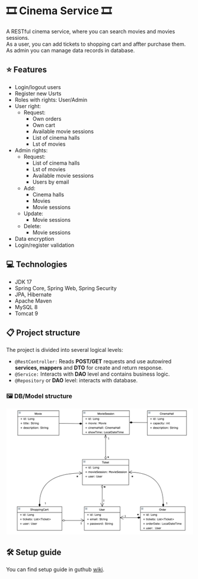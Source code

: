 # 🎞️ Cinema Service 🎞️

A RESTful cinema service, where you can search movies and movies sessions.
<br>As a user, you can add tickets to shopping cart and affter purchase them.
<br>As admin you can manage data records in database.

## :star: Features  

* Login/logout users
* Register new Usrts
* Roles with rights: User/Admin
* User right:
  * Request:
    * Own orders
    * Own cart
    * Available movie sessions
    * List of cinema halls
    * Lst of movies
* Admin rights:
  * Request:
    * List of cinema halls
    * Lst of movies
    * Available movie sessions
    * Users by email
  * Add:
    * Cinema halls
    * Movies
    * Movie sessions
  * Update:
    *  Movie sessions
  * Delete:
    * Movie sessions
* Data encryption
* Login/register validation

## :computer: Technologies
* JDK 17
* Spring Core, Spring Web, Spring Security
* JPA, Hibernate
* Apache Maven
* MySQL 8
* Tomcat 9

## :clipboard: Project structure

The project is divided into several logical levels:
  * `@RestController:` Reads **POST/GET** requests and use autowired **services, mappers** and **DTO** for create and return response.
  * `@Service:` Interacts with **DAO** level and contains business logic.
  * `@Repository` or **DAO** level: interacts with database.

### 🖼️ DB/Model structure
![img.png](img.png)

## 🛠️ Setup guide

You can find setup guide in guthub [wiki](https://github.com/tuturox91/Cinema-Service/wiki "wiki").
   
